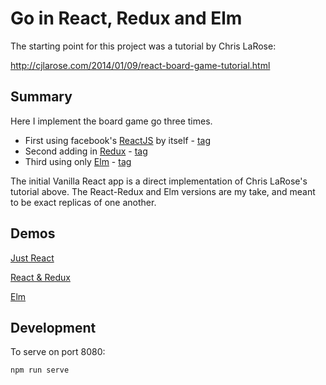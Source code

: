 # Go in React, Redux and Elm

The starting point for this project was a tutorial by Chris LaRose:

http://cjlarose.com/2014/01/09/react-board-game-tutorial.html

## Summary

Here I implement the board game go three times.

* First using facebook's [ReactJS](https://facebook.github.io/react/) by itself - [tag](https://github.com/ajhyndman/go-react-redux-elm/releases/tag/Vanilla-React)
* Second adding in [Redux](http://redux.js.org/) - [tag](https://github.com/ajhyndman/go-react-redux-elm/releases/tag/React-Redux)
* Third using only [Elm](http://elm-lang.org/) - [tag](https://github.com/ajhyndman/go-react-redux-elm/releases/tag/Elm)

The initial Vanilla React app is a direct implementation of Chris LaRose's tutorial above.  The React-Redux and Elm versions are my take, and meant to be exact replicas of one another.

## Demos

[Just React](http://ajhyndman.github.io/go-react-redux-elm/vanilla-react/)

[React & Redux](http://ajhyndman.github.io/go-react-redux-elm/react-redux/)

[Elm](http://ajhyndman.github.io/go-react-redux-elm/elm/)

## Development

To serve on port 8080:

`npm run serve`
